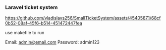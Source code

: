 ### Laravel ticket system

https://github.com/vladislavs256/SmallTicketSystem/assets/45405871/68cf0b52-08af-45f6-b514-451472447fea

use makefile to run 



Email: admin@email.com
Password: admin123
